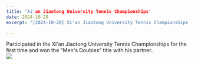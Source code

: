 ```yaml
---
title: 'Xi'an Jiaotong University Tennis Championships'
date: 2024-10-20
excerpt: "[2024-10-20] Xi'an Jiaotong University Tennis Championships - “Men's Doubles” ChampionXi'an Jiaotong University Tennis Championships - “Men's Doubles” ChampionXi'an Jiaotong University Tennis Championships - “Men's Doubles” Champion<br/><img src='/images/wangqiu.jpg'>"

---
```



Participated in the Xi'an Jiaotong University Tennis Championships for the first time and won the “Men's Doubles” title with his partner..<br/><img src='/images/wangqiu.jpg'>

